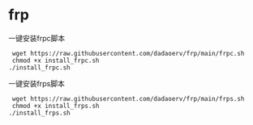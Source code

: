 # frp
一键安装frpc脚本
```
 wget https://raw.githubusercontent.com/dadaoerv/frp/main/frpc.sh
 chmod +x install_frpc.sh
./install_frpc.sh
```

一键安装frps脚本
```
 wget https://raw.githubusercontent.com/dadaoerv/frp/main/frps.sh
 chmod +x install_frps.sh
./install_frps.sh
```

